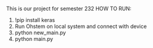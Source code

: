 This is our project for semester 232
HOW TO RUN:
1. !pip install keras
2. Run Ohstem on local system and connect with device
3. python new_main.py
4. python main.py
